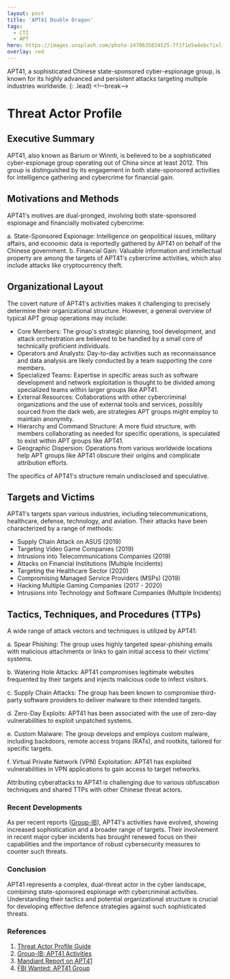 ```yaml
---
layout: post
title: 'APT41 Double Dragon'
tags:
  - CTI
  - APT
hero: https://images.unsplash.com/photo-1470635824525-7f1f1e5a4ebc?ixlib=rb-4.0.3&ixid=M3wxMjA3fDB8MHxwaG90by1wYWdlfHx8fGVufDB8fHx8fA%3D%3D&auto=format&fit=crop&w=1470&q=80
overlay: red
---
```


APT41, a sophisticated Chinese state-sponsored cyber-espionage group, is known for its highly advanced and persistent attacks targeting multiple industries worldwide. {: .lead} <!–-break-–>

# Threat Actor Profile

## Executive Summary
APT41, also known as Barium or Winnti, is believed to be a sophisticated cyber-espionage group operating out of China since at least 2012. This group is distinguished by its engagement in both state-sponsored activities for intelligence gathering and cybercrime for financial gain.

## Motivations and Methods

APT41's motives are dual-pronged, involving both state-sponsored espionage and financially motivated cybercrime:

a. State-Sponsored Espionage: Intelligence on geopolitical issues, military affairs, and economic data is reportedly gathered by APT41 on behalf of the Chinese government.
b. Financial Gain: Valuable information and intellectual property are among the targets of APT41's cybercrime activities, which also include attacks like cryptocurrency theft.

## Organizational Layout

The covert nature of APT41's activities makes it challenging to precisely determine their organizational structure. However, a general overview of typical APT group operations may include:

- Core Members: The group's strategic planning, tool development, and attack orchestration are believed to be handled by a small core of technically proficient individuals.
- Operators and Analysts: Day-to-day activities such as reconnaissance and data analysis are likely conducted by a team supporting the core members.
- Specialized Teams: Expertise in specific areas such as software development and network exploitation is thought to be divided among specialized teams within larger groups like APT41.
- External Resources: Collaborations with other cybercriminal organizations and the use of external tools and services, possibly sourced from the dark web, are strategies APT groups might employ to maintain anonymity.
- Hierarchy and Command Structure: A more fluid structure, with members collaborating as needed for specific operations, is speculated to exist within APT groups like APT41.
- Geographic Dispersion: Operations from various worldwide locations help APT groups like APT41 obscure their origins and complicate attribution efforts.

The specifics of APT41's structure remain undisclosed and speculative.

## Targets and Victims

APT41's targets span various industries, including telecommunications, healthcare, defense, technology, and aviation. Their attacks have been characterized by a range of methods:

- Supply Chain Attack on ASUS (2019)
- Targeting Video Game Companies (2019)
- Intrusions into Telecommunications Companies (2019)
- Attacks on Financial Institutions (Multiple Incidents)
- Targeting the Healthcare Sector (2020)
- Compromising Managed Service Providers (MSPs) (2019)
- Hacking Multiple Gaming Companies (2017 - 2020)
- Intrusions into Technology and Software Companies (Multiple Incidents)

## Tactics, Techniques, and Procedures (TTPs)

A wide range of attack vectors and techniques is utilized by APT41:

a. Spear Phishing: The group uses highly targeted spear-phishing emails with malicious attachments or links to gain initial access to their victims' systems.

b. Watering Hole Attacks: APT41 compromises legitimate websites frequented by their targets and injects malicious code to infect visitors.

c. Supply Chain Attacks: The group has been known to compromise third-party software providers to deliver malware to their intended targets.

d. Zero-Day Exploits: APT41 has been associated with the use of zero-day vulnerabilities to exploit unpatched systems.

e. Custom Malware: The group develops and employs custom malware, including backdoors, remote access trojans (RATs), and rootkits, tailored for specific targets.

f. Virtual Private Network (VPN) Exploitation: APT41 has exploited vulnerabilities in VPN applications to gain access to target networks.

Attributing cyberattacks to APT41 is challenging due to various obfuscation techniques and shared TTPs with other Chinese threat actors.

### Recent Developments
As per recent reports ([Group-IB](https://www.group-ib.com/blog/colunmtk-apt41/)), APT41's activities have evolved, showing increased sophistication and a broader range of targets. Their involvement in recent major cyber incidents has brought renewed focus on their capabilities and the importance of robust cybersecurity measures to counter such threats.

### Conclusion

APT41 represents a complex, dual-threat actor in the cyber landscape, combining state-sponsored espionage with cybercriminal activities. Understanding their tactics and potential organizational structure is crucial for developing effective defence strategies against such sophisticated threats.

### References
1. [Threat Actor Profile Guide](https://github.com/curated-intel/Threat-Actor-Profile-Guide)
2. [Group-IB: APT41 Activities](https://www.group-ib.com/blog/colunmtk-apt41/)
3. [Mandiant Report on APT41](https://www.mandiant.com/sites/default/files/2022-02/rt-apt41-dual-operation.pdf)
4. [FBI Wanted: APT41 Group](https://www.fbi.gov/wanted/cyber/apt-41-group)
